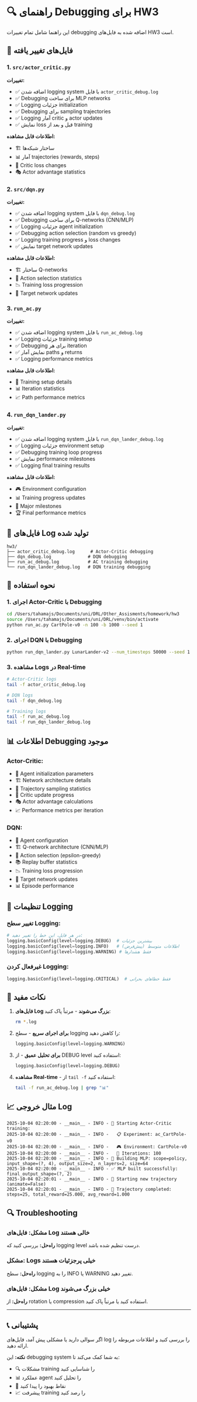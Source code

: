 # 🔍 راهنمای Debugging برای HW3

این راهنما شامل تمام تغییرات debugging اضافه شده به فایل‌های HW3 است.

## 📁 فایل‌های تغییر یافته

### 1. `src/actor_critic.py`

**تغییرات:**

- ✅ اضافه شدن logging system با فایل `actor_critic_debug.log`
- ✅ Debugging برای ساخت MLP networks
- ✅ Logging جزئیات initialization
- ✅ Debugging برای sampling trajectories
- ✅ Logging آمار critic و actor updates
- ✅ نمایش loss قبل و بعد از training

**اطلاعات قابل مشاهده:**

- 🏗️ ساختار شبکه‌ها
- 📊 آمار trajectories (rewards, steps)
- 🔄 Critic loss changes
- 🎭 Actor advantage statistics

### 2. `src/dqn.py`

**تغییرات:**

- ✅ اضافه شدن logging system با فایل `dqn_debug.log`
- ✅ Debugging برای ساخت Q-networks (CNN/MLP)
- ✅ Logging جزئیات agent initialization
- ✅ Debugging action selection (random vs greedy)
- ✅ Logging training progress و loss changes
- ✅ نمایش target network updates

**اطلاعات قابل مشاهده:**

- 🏗️ ساختار Q-networks
- 🎲 Action selection statistics
- 📉 Training loss progression
- 🎯 Target network updates

### 3. `run_ac.py`

**تغییرات:**

- ✅ اضافه شدن logging system با فایل `run_ac_debug.log`
- ✅ Logging جزئیات training setup
- ✅ Debugging برای هر iteration
- ✅ نمایش آمار paths و returns
- ✅ Logging performance metrics

**اطلاعات قابل مشاهده:**

- 🚀 Training setup details
- 📊 Iteration statistics
- 📈 Path performance metrics

### 4. `run_dqn_lander.py`

**تغییرات:**

- ✅ اضافه شدن logging system با فایل `run_dqn_lander_debug.log`
- ✅ Logging جزئیات environment setup
- ✅ Debugging training loop progress
- ✅ نمایش performance milestones
- ✅ Logging final training results

**اطلاعات قابل مشاهده:**

- 🎮 Environment configuration
- 📊 Training progress updates
- 🎯 Major milestones
- 🏆 Final performance metrics

## 📝 فایل‌های Log تولید شده

```
hw3/
├── actor_critic_debug.log      # Actor-Critic debugging
├── dqn_debug.log              # DQN debugging
├── run_ac_debug.log           # AC training debugging
└── run_dqn_lander_debug.log   # DQN training debugging
```

## 🚀 نحوه استفاده

### 1. اجرای Actor-Critic با Debugging

```bash
cd /Users/tahamajs/Documents/uni/DRL/Other_Assisments/homework/hw3
source /Users/tahamajs/Documents/uni/DRL/venv/bin/activate
python run_ac.py CartPole-v0 -n 100 -b 1000 --seed 1
```

### 2. اجرای DQN با Debugging

```bash
python run_dqn_lander.py LunarLander-v2 --num_timesteps 50000 --seed 1
```

### 3. مشاهده Logs در Real-time

```bash
# Actor-Critic logs
tail -f actor_critic_debug.log

# DQN logs
tail -f dqn_debug.log

# Training logs
tail -f run_ac_debug.log
tail -f run_dqn_lander_debug.log
```

## 📊 اطلاعات Debugging موجود

### Actor-Critic:

- 🎯 Agent initialization parameters
- 🏗️ Network architecture details
- 🚀 Trajectory sampling statistics
- 🔄 Critic update progress
- 🎭 Actor advantage calculations
- 📈 Performance metrics per iteration

### DQN:

- 🤖 Agent configuration
- 🏗️ Q-network architecture (CNN/MLP)
- 🎲 Action selection (epsilon-greedy)
- 📚 Replay buffer statistics
- 📉 Training loss progression
- 🎯 Target network updates
- 📊 Episode performance

## 🔧 تنظیمات Logging

### تغییر سطح Logging:

```python
# در هر فایل، این خط را تغییر دهید:
logging.basicConfig(level=logging.DEBUG)  # بیشترین جزئیات
logging.basicConfig(level=logging.INFO)   # اطلاعات متوسط (پیش‌فرض)
logging.basicConfig(level=logging.WARNING) # فقط هشدارها
```

### غیرفعال کردن Logging:

```python
logging.basicConfig(level=logging.CRITICAL)  # فقط خطاهای بحرانی
```

## 🎯 نکات مفید

1. **فایل‌های Log بزرگ می‌شوند** - مرتباً پاک کنید:

   ```bash
   rm *.log
   ```

2. **برای اجرای سریع** - سطح logging را کاهش دهید:

   ```python
   logging.basicConfig(level=logging.WARNING)
   ```

3. **برای تحلیل عمیق** - از DEBUG level استفاده کنید:

   ```python
   logging.basicConfig(level=logging.DEBUG)
   ```

4. **مشاهده Real-time** - از `tail -f` استفاده کنید:
   ```bash
   tail -f run_ac_debug.log | grep "📊"
   ```

## 📈 مثال خروجی Log

```
2025-10-04 02:20:00 - __main__ - INFO - 🚀 Starting Actor-Critic training:
2025-10-04 02:20:00 - __main__ - INFO -   📋 Experiment: ac_CartPole-v0
2025-10-04 02:20:00 - __main__ - INFO -   🎮 Environment: CartPole-v0
2025-10-04 02:20:00 - __main__ - INFO -   🔄 Iterations: 100
2025-10-04 02:20:00 - __main__ - INFO - 🔧 Building MLP: scope=policy, input_shape=(?, 4), output_size=2, n_layers=2, size=64
2025-10-04 02:20:00 - __main__ - INFO - ✅ MLP built successfully: final_output_shape=(?, 2)
2025-10-04 02:20:01 - __main__ - INFO - 🚀 Starting new trajectory (animate=False)
2025-10-04 02:20:01 - __main__ - INFO - 🏁 Trajectory completed: steps=25, total_reward=25.000, avg_reward=1.000
```

## 🔍 Troubleshooting

### مشکل: فایل‌های Log خالی هستند

**راه‌حل:** بررسی کنید که logging level درست تنظیم شده باشد.

### مشکل: Logs خیلی پرجزئیات هستند

**راه‌حل:** سطح logging را به INFO یا WARNING تغییر دهید.

### مشکل: فایل‌های Log خیلی بزرگ می‌شوند

**راه‌حل:** از rotation یا compression استفاده کنید یا مرتباً پاک کنید.

---

## 📞 پشتیبانی

اگر سوالی دارید یا مشکلی پیش آمد، فایل‌های log را بررسی کنید و اطلاعات مربوطه را ارائه دهید.

**نکته:** این debugging system به شما کمک می‌کند تا:

- 🔍 مشکلات training را شناسایی کنید
- 📊 عملکرد agent را تحلیل کنید
- 🎯 نقاط بهبود را پیدا کنید
- 📈 پیشرفت training را رصد کنید
